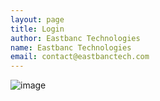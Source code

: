 ```yaml
---
layout: page
title: Login
author: Eastbanc Technologies
name: Eastbanc Technologies
email: contact@eastbanctech.com
---
```


![image](https://user-images.githubusercontent.com/81990744/114445205-cf98cb00-9b9d-11eb-99cb-a08f7a64e38e.png)
